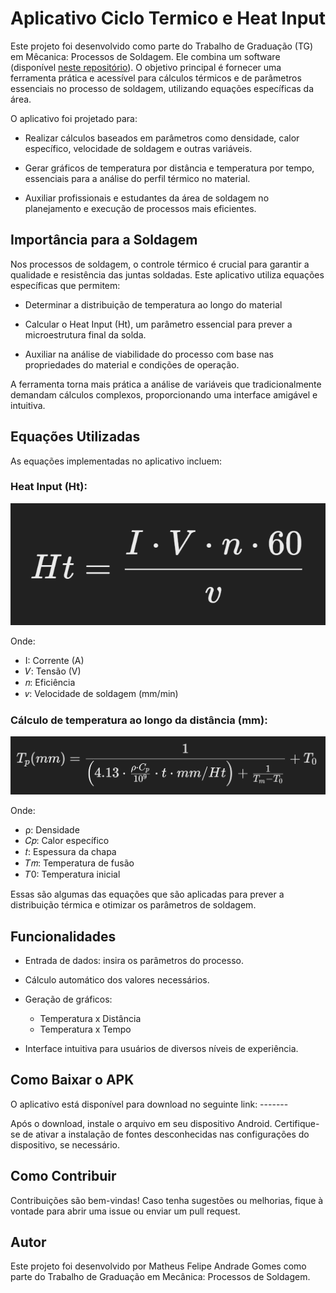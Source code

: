 # Aplicativo Ciclo Termico e Heat Input
Este projeto foi desenvolvido como parte do Trabalho de Graduação 
(TG) em Mêcanica: Processos de Soldagem. Ele combina um software (disponível [neste repositório](https://github.com/Matheus4ndrade/cTermico)). O objetivo principal é fornecer uma ferramenta prática e acessível para cálculos térmicos e de parâmetros essenciais no processo de soldagem, utilizando equações específicas da área.

O aplicativo foi projetado para:
   * Realizar cálculos baseados em parâmetros como densidade, calor específico, velocidade de soldagem e outras variáveis.

   * Gerar gráficos de temperatura por distância e temperatura por tempo, essenciais para a análise do perfil térmico no material.
   
   * Auxiliar profissionais e estudantes da área de soldagem no planejamento e execução de processos mais eficientes.

## Importância para a Soldagem
Nos processos de soldagem, o controle térmico é crucial para garantir a qualidade e resistência das juntas soldadas. Este aplicativo utiliza equações específicas que permitem:

   * Determinar a distribuição de temperatura ao longo do material
   
   * Calcular o Heat Input (Ht), um parâmetro essencial para prever a microestrutura final da solda.

   * Auxiliar na análise de viabilidade do processo com base nas propriedades do material e condições de operação.

A ferramenta torna mais prática a análise de variáveis que tradicionalmente demandam cálculos complexos, proporcionando uma interface amigável e intuitiva.

## Equações Utilizadas

As equações implementadas no aplicativo incluem:
   
   ### Heat Input (Ht):
   ![Fórmula de Heat Input](/assets/images/imagesForDoc/heatInput.png)

   Onde:
   * I: Corrente (A)
   * 𝑉: Tensão (V)
   * 𝑛: Eficiência
   * 𝑣: Velocidade de soldagem (mm/min)


### Cálculo de temperatura ao longo da distância (mm):
   ![Fórmula de Heat Input](/assets/images/imagesForDoc/Eadams.png)

   Onde:
   * ρ: Densidade
   * 𝐶𝑝: Calor específico
   * 𝑡: Espessura da chapa
   * 𝑇𝑚: Temperatura de fusão
   * 𝑇0: Temperatura inicial

Essas são algumas das equações que são aplicadas para prever a distribuição térmica e otimizar os parâmetros de soldagem.


## Funcionalidades

- Entrada de dados: insira os parâmetros do processo.

- Cálculo automático dos valores necessários.

- Geração de gráficos:
   - Temperatura x Distância
   - Temperatura x Tempo

- Interface intuitiva para usuários de diversos níveis de experiência.

## Como Baixar o APK

O aplicativo está disponível para download no seguinte link: -------

Após o download, instale o arquivo em seu dispositivo Android. Certifique-se de ativar a instalação de fontes desconhecidas nas configurações do dispositivo, se necessário.

## Como Contribuir
Contribuições são bem-vindas! Caso tenha sugestões ou melhorias, fique à vontade para abrir uma issue ou enviar um pull request.

## Autor
Este projeto foi desenvolvido por Matheus Felipe Andrade Gomes como parte do Trabalho de Graduação em Mecânica: Processos de Soldagem.
